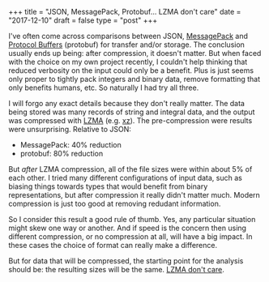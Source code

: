 +++
title = "JSON, MessagePack, Protobuf... LZMA don't care"
date = "2017-12-10"
draft = false
type = "post"
+++

I've often come across comparisons between JSON, [MessagePack](https://msgpack.org) and [Protocol Buffers](https://developers.google.com/protocol-buffers/) (protobuf) for transfer and/or storage. The conclusion usually ends up being: after compression, it doesn't matter. But when faced with the choice on my own project recently, I couldn't help thinking that reduced verbosity on the input could only be a benefit. Plus is just seems only proper to tightly pack integers and binary data, remove formatting that only benefits humans, etc. So naturally I had try all three.

I will forgo any exact details because they don't really matter. The data being stored was many records of string and integral data, and the output was compressed with [LZMA](https://en.wikipedia.org/wiki/Lempel%E2%80%93Ziv%E2%80%93Markov_chain_algorithm) (e.g. [xz](https://en.wikipedia.org/wiki/Xz)).  The pre-compression were results were unsurprising. Relative to JSON:

- MessagePack: 40% reduction
- protobuf: 80% reduction

But *after* LZMA compression, all of the file sizes were within about 5% of each other. I tried many different configurations of input data, such as biasing things towards types that would benefit from binary representations, but after compression it really didn't matter much. Modern compression is just too good at removing redudant information.

So I consider this result a good rule of thumb. Yes, any particular situation might skew one way or another. And if speed is the concern then using different compression, or no compression at all, will have a big impact. In these cases the choice of format can really make a difference.

But for data that will be compressed, the starting point for the analysis should be: the resulting sizes will be the same. [LZMA don't care](https://www.youtube.com/watch?v=4r7wHMg5Yjg).
